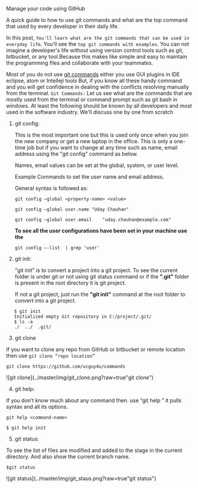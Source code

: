 Manage your code using GitHub

A quick guide to how to use git commands and what are the top command that used by every developer in their daily life.

In this post, `You'll learn what are the git commands that can be used in everyday life`. You'll see the `top git commands with examples`. You can not imagine a developer's life without using version control tools such as git, bitbucket, or any tool.Because this makes like simple and easy to maintain the programming files and collaborate with your teammates.

Most of you do not use [git commands](https://git-scm.com/docs) either you use GUI plugins in IDE eclipse, atom or Intelleji tools
But, if you know all these handy command and you will get confidence in dealing with the conflicts resolving manually from the terminal.
`Git Commands:` Let us see what are the commands that are mostly used from the terminal or command prompt such as git bash in windows. At least the following should be known by all developers and most used in the software industry. We'll discuss one by one from scratch

1. git config:

   This is the most important one but this is used only once when you join the new company or get a new laptop in the office. This is only a one-time job but if you want to change at any time such as name, email address using the "git config" command as below.

   Names, email values can be set at the global, system, or user level.

   Example Commands to set the user name and email address.

   General syntax is followed as:

   `git config –global <property-name> <value>`

   `git config –global user.name "Uday Chauhan"`

   `git config –global user.email    "uday.chauhan@example.com"`

   **To see all the user configurations have been set in    your machine use the**

   `git config –-list  | grep 'user'`

2. git init:

   "git init" is to convert a project into a git project. To see the current folder is under git or not using git status command or if the **".git"** folder is present in the root directory it is git project.

   If not a git project, just run the **"git init"** command at the root folder to convert into a git project.
```
   $ git init
   Initialized empty Git repository in C:/project/.git/
   $ ls -a
   ./  ../  .git/
```

3. git clone

  If you want to clone any repo from GitHub or bitbucket or remote location then use ```git clone “repo location”```

  ```git clone https://github.com/ucguy4u/commands```

  ![git clone](../master/img/git_clone.png?raw=true"git clone")

4. git help:

  If you don’t know much about any command then. use “git help <command-name>” it pulls syntax and all its options.

  ```git help <command-name>```

  ```$ git help init```

5. git status:

  To see the list of files are modified and added to the stage in the current directory. And also show the current branch name.

   ```$git status```

   ![git status](../master/img/git_staus.png?raw=true"git status")
